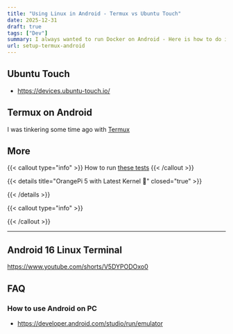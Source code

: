 ```yaml
---
title: "Using Linux in Android - Termux vs Ubuntu Touch"
date: 2025-12-31
draft: true
tags: ["Dev"]
summary: I always wanted to run Docker on Android - Here is how to do it
url: setup-termux-android
---
```



## Ubuntu Touch

* https://devices.ubuntu-touch.io/

## Termux on Android

I was tinkering some time ago with [Termux](https://jalcocert.github.io/Linux/docs/privacy/android/#how-to-use-linux-on-android-with-termux)

## More

{{< callout type="info" >}}
How to run [these tests](#faq)
{{< /callout >}}


{{< details title="OrangePi 5 with Latest Kernel 📌" closed="true" >}}

{{< /details >}}

{{< callout type="info" >}}

{{< /callout >}}

---

## Android 16 Linux Terminal

https://www.youtube.com/shorts/V5DYPODOxo0

## FAQ

### How to use Android on PC

* https://developer.android.com/studio/run/emulator